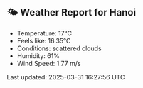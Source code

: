 <!-- WEATHER-START -->
## 🌤 Weather Report for Hanoi

- Temperature: 17°C
- Feels like: 16.35°C
- Conditions: scattered clouds
- Humidity: 61%
- Wind Speed: 1.77 m/s

Last updated: 2025-03-31 16:27:56 UTC
<!-- WEATHER-END -->
